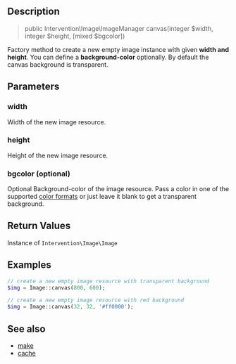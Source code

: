 ## Description

> public Intervention\Image\ImageManager canvas(integer $width, integer $height, [mixed $bgcolor])

Factory method to create a new empty image instance with given **width and height**. You can define a **background-color** optionally. By default the canvas background is transparent.

## Parameters

### width
Width of the new image resource.

### height
Height of the new image resource.

### bgcolor (optional)
Optional Background-color of the image resource. Pass a color in one of the supported [color formats](/getting_started/formats) or just leave it blank to get a transparent background.


## Return Values
Instance of `Intervention\Image\Image`

## Examples

```php
// create a new empty image resource with transparent background
$img = Image::canvas(800, 600);

// create a new empty image resource with red background
$img = Image::canvas(32, 32, '#ff0000');
```


## See also

- [make](/api/make)
- [cache](/api/cache)